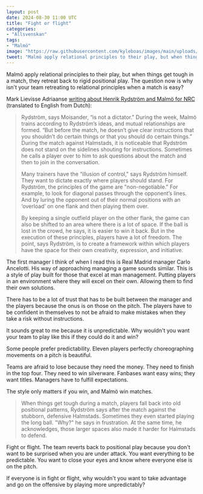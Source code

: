 ```yaml
---
layout: post
date: 2024-08-30 11:00 UTC
title: "Fight or flight"
categories:
- "Allsvenskan"
tags:
- "Malmö"
image: "https://raw.githubusercontent.com/kyleboas/images/main/uploads/2024/08/30/Image-30Aug2024_01:50:40.png"
tweet: "Malmö apply relational principles to their play, but when things get tough in a match, they retreat back to rigid positional play. The question now is, why isn't your team retreating to relational principles when a match is easy? @Markla94"
---
```


Malmö apply relational principles to their play, but when things get tough in a match, they retreat back to rigid positional play. The question now is why isn't your team retreating to relational principles when a match is easy?

<!---more---> 

Mark Lievisse Adriaanse [writing about Henrik Rydström and Malmö for NRC](https://www.nrc.nl/nieuws/2024/08/25/in-rio-en-malmo-bloemit-een-voetbal-dat-radicaal-breekt-met-de-doctrines-van-cruijff-en-guardiola-a4863589) (translated to English from Dutch):
 
> Rydström, says Moisander, “is not a dictator." During the week, Malmö trains according to Rydström’s ideas, and mutual relationships are formed. “But before the match, he doesn’t give clear instructions that you shouldn’t do certain things or that you should do certain things.” During the match against Halmstads, it is noticeable that Rydström does not stand on the sidelines shouting for instructions. Sometimes he calls a player over to him to ask questions about the match and then to join in the conversation.
> 
> Many trainers have the “illusion of control,"  says Rydström himself. They want to dictate exactly where players should stand. For Rydström, the principles of the game are "non-negotiable." For example, to look for diagonal passes through the opponent’s lines. And by luring the opponent out of their normal positions with an ‘overload’ on one flank and then playing them over.
> 
> By keeping a single outfield player on the other flank, the game can also be shifted to an area where there is a lot of space. If the ball is lost in the crowd, he says, it is easier to win it back. But in the execution of these principles, players have a lot of freedom. The point, says Rydström, is to create a framework within which players have the space for their own creativity, expression, and initiative.

The first manager I think of when I read this is Real Madrid manager Carlo Ancelotti. His way of approaching managing a game sounds similar. This is a style of play built for those that excel at man management. Putting players in an environment where they will excel on their own. Allowing them to find their own solutions.

There has to be a lot of trust that has to be built between the manager and the players because the onus is on those on the pitch. The players have to be confident in themselves to not be afraid to make mistakes when they take a risk without instructions. 

It sounds great to me because it is unpredictable. Why wouldn't you want your team to play like this if they could do it and win?

Some people prefer predictability. Eleven players perfectly choreographing movements on a pitch is beautiful.

Teams are afraid to lose because they need the money. They need to finish in the top four. They need to win silverware. Fanbases want easy wins; they want titles. Managers have to fulfill expectations.

The style only matters if you win, and Malmö win matches.

> When things get tough during a match, players fall back into old positional patterns, Rydström says after the match against the stubborn, defensive Halmstads. Sometimes they even started playing the long ball. "Why?" he says in frustration. At the same time, he acknowledges, those larger spaces also made it harder for Halmstads to defend.

Fight or flight. The team reverts back to positional play because you don't want to be surprised when you are under attack. You want everything to be predictable. You want to close your eyes and know where everyone else is on the pitch. 

If everyone is in fight or flight, why wouldn't you want to take advantage and go on the offensive by playing more unpredictably?